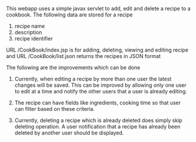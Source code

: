 This webapp uses a simple javax servlet to add, edit and delete a recipe to a cookbook.
The following data are stored for a recipe
1. recipe name
2. description
3. recipe identifier

URL /CookBook/index.jsp is for adding, deleting, viewing and editing recipe 
and URL /CookBook/list.json returns the recipes in JSON format

The following are the improvements which can be done

1. Currently, when editing a recipe by more than one user the latest changes will be saved. 
This can be improved by allowing only one user to edit at a time and notify the other users 
that a user is already editing.

2. The recipe can have fields like ingredients, cooking time so that user can filter based on these
criteria.

3. Currently, deleting a recipe which is already deleted does simply skip deleting operation. A user notification that a recipe has already been deleted by another user should be displayed. 
